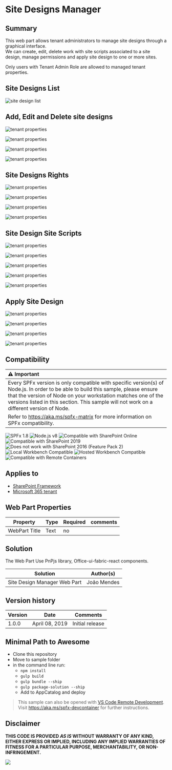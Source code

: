 # Site Designs Manager 

## Summary
This web part allows tenant administrators to manage site designs through a graphical interface.  
We can create, edit, delete work with site scripts associated to a site design, manage permissions and apply site design to one or more sites.

Only users with Tenant Admin Role are allowed to managed tenant properties. 

##  Site Designs List

![site design list](./assets/screen1.jpg)

## Add, Edit and Delete site designs

![tenant properties](./assets/screen2.jpg)  



![tenant properties](./assets/screen3.jpg)  



![tenant properties](./assets/screen3.1.jpg) 



![tenant properties](./assets/screen4.jpg)  


## Site Designs Rights

![tenant properties](./assets/screen5.jpg)  



![tenant properties](./assets/screen6.jpg)  



![tenant properties](./assets/screen7.jpg)  



![tenant properties](./assets/screen8.jpg)  



## Site Design Site Scripts

![tenant properties](./assets/screen9.jpg)  



![tenant properties](./assets/screen10.jpg)  



![tenant properties](./assets/screen11.jpg)  



![tenant properties](./assets/screen12.jpg)  



![tenant properties](./assets/screen13.jpg)  



## Apply Site Design


![tenant properties](./assets/screen14.jpg)  



![tenant properties](./assets/screen15.jpg)  



![tenant properties](./assets/screen16.jpg)  



![tenant properties](./assets/screen17.jpg)  


## Compatibility

| :warning: Important          |
|:---------------------------|
| Every SPFx version is only compatible with specific version(s) of Node.js. In order to be able to build this sample, please ensure that the version of Node on your workstation matches one of the versions listed in this section. This sample will not work on a different version of Node.|
|Refer to <https://aka.ms/spfx-matrix> for more information on SPFx compatibility.   |

![SPFx 1.8](https://img.shields.io/badge/SPFx-1.8.0-green.svg) 
![Node.js v8](https://img.shields.io/badge/Node.js-v8-green.svg) 
![Compatible with SharePoint Online](https://img.shields.io/badge/SharePoint%20Online-Compatible-green.svg)
![Compatible with SharePoint 2019](https://img.shields.io/badge/SharePoint%20Server%202019-Compatible-green.svg)
![Does not work with SharePoint 2016 (Feature Pack 2)](https://img.shields.io/badge/SharePoint%20Server%202016%20(Feature%20Pack%202)-Incompatible-red.svg "SharePoint Server 2016 Feature Pack 2 requires SPFx 1.1")
![Local Workbench Compatible](https://img.shields.io/badge/Local%20Workbench-Compatible-green.svg)
![Hosted Workbench Compatible](https://img.shields.io/badge/Hosted%20Workbench-Compatible-green.svg)
![Compatible with Remote Containers](https://img.shields.io/badge/Remote%20Containers-Compatible-green.svg)

## Applies to

* [SharePoint Framework](https://learn.microsoft.com/sharepoint/dev/spfx/sharepoint-framework-overview)
* [Microsoft 365 tenant](https://learn.microsoft.com/sharepoint/dev/spfx/set-up-your-development-environment)

## Web Part Properties
 
Property |Type|Required| comments
--------------------|----|--------|----------
WebPart Title| Text| no|
 

## Solution
The Web Part Use PnPjs library, Office-ui-fabric-react components.

Solution|Author(s)
--------|---------
Site Design Manager Web Part|João Mendes

## Version history

Version|Date|Comments
-------|----|--------
1.0.0|April 08, 2019|Initial release

## Minimal Path to Awesome

- Clone this repository
- Move to sample folder
- in the command line run:
  - `npm install`
  - `gulp build`
  - `gulp bundle --ship`
  - `gulp package-solution --ship`
  - Add to AppCatalog and deploy

>  This sample can also be opened with [VS Code Remote Development](https://code.visualstudio.com/docs/remote/remote-overview). Visit https://aka.ms/spfx-devcontainer for further instructions.

## Disclaimer
**THIS CODE IS PROVIDED *AS IS* WITHOUT WARRANTY OF ANY KIND, EITHER EXPRESS OR IMPLIED, INCLUDING ANY IMPLIED WARRANTIES OF FITNESS FOR A PARTICULAR PURPOSE, MERCHANTABILITY, OR NON-INFRINGEMENT.**

<img src="https://pnptelemetry.azurewebsites.net/sp-dev-fx-webparts/samples/react-manage-sitedesigns" />
